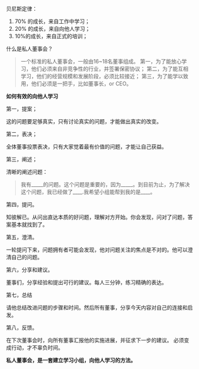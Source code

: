 贝尼斯定律：
1. 70% 的成长，来自工作中学习；
2. 20% 的成长，来自向他人学习；
3. 10%的成长，来自正式的培训；

什么是私人董事会？
> 一个标准的私人董事会，一般由16~18名董事组成。
> 第一，为了能放心学习，他们必须来自非竞争性的行业，并签署保密协议；
> 第二，为了能互相学习，他们的经营规模和发展阶段，必须比较接近；
> 第三，为了能学以致用，他们必须是一把手，比如董事长，or CEO。

**如何有效的向他人学习**

第一，提案；

这的问题要足够真实，只有讨论真实的问题，才能做出真实的改变。

第二，表决；

全体董事投票表决，只有大家觉着最有价值的问题，才能让自己获益。

第三，阐述；

清晰的阐述问题：
> 我有_____的问题。这个问题是重要的，因为_____。到目前为止，为了解决这个问题，我已经做了____.我希望小组能帮到我的是____。

第四，提问。

知彼解已。从问出直达本质的好问题，理解对方开始。你会发现，问对了问题，答案基本就找到了。

第五，澄清。

一轮提问下来，问题拥有者可能会发现，他对问题关注的焦点是不对的。他可以澄清自己的问题。

第六，分享和建议。

董事们，分享经验和提出可行的建议。每人三分钟，练习精确的表达。

第七，总结

请他总结改进问题的步骤和时间。然后所有董事，分享今天内容对自己的连接和启发。

第八，反馈。

在下次董事会时，向所有董事汇报他的实施进展，并征求下一步的建议。 必须变成行动，才不辜负时间。

**私人董事会，是一套建立学习小组，向他人学习的方法。**



